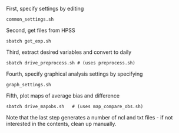 First, specify settings by editing
    
    common_settings.sh
   
Second, get files from HPSS

    sbatch get_exp.sh

Third, extract desired variables and convert to daily

    sbatch drive_preprocess.sh # (uses preprocess.sh)

Fourth, specify graphical analysis settings by specifying

    graph_settings.sh
    
Fifth, plot maps of average bias and difference

    sbatch drive_mapobs.sh   # (uses map_compare_obs.sh)

Note that the last step generates a number of ncl and txt files - if not interested in the contents, clean up manually.

